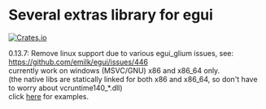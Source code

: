 # Several extras library for egui

[![Crates.io](https://img.shields.io/crates/v/egui_extras_lib.svg)](https://crates.io/crates/egui_extras_lib)

0.13.7: Remove linux support due to various egui_glium issues, see: https://github.com/emilk/egui/issues/446
<br />
currently work on windows (MSVC/GNU) x86 and x86_64 only.
<br />
(the native libs are statically linked for both x86 and x86_64, so don't have to worry about vcruntime140_*.dll)
<br />
click [here](https://github.com/Ar37-rs/egui-extras-lib/tree/main/example) for examples.

